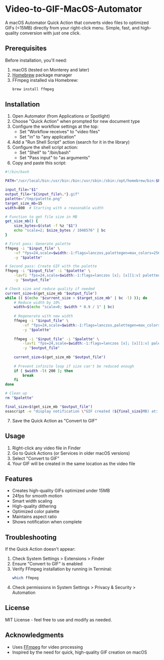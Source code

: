 # Video-to-GIF-MacOS-Automator

A macOS Automator Quick Action that converts video files to optimized GIFs (<15MB) directly from your right-click menu. Simple, fast, and high-quality conversion with just one click.

## Prerequisites

Before installation, you'll need:
1. macOS (tested on Monterey and later)
2. [Homebrew](https://brew.sh/) package manager
3. FFmpeg installed via Homebrew:
   ```bash
   brew install ffmpeg
   ```

## Installation

1. Open Automator (from Applications or Spotlight)
2. Choose "Quick Action" when prompted for new document type
3. Configure the workflow settings at the top:
   - Set "Workflow receives" to "video files"
   - Set "in" to "any application"
4. Add a "Run Shell Script" action (search for it in the library)
5. Configure the shell script action:
   - Set "Shell" to "/bin/bash"
   - Set "Pass input" to "as arguments"
6. Copy and paste this script:
```bash
#!/bin/bash

PATH="/usr/local/bin:/usr/bin:/bin:/usr/sbin:/sbin:/opt/homebrew/bin:$PATH"

input_file="$1"
output_file="${input_file%.*}.gif"
palette="/tmp/palette.png"
target_size_mb=15
width=800  # Starting with a reasonable width

# Function to get file size in MB
get_size_mb() {
    size_bytes=$(stat -f %z "$1")
    echo "scale=2; $size_bytes / 1048576" | bc
}

# First pass: Generate palette
ffmpeg -i "$input_file" \
    -vf "fps=24,scale=$width:-1:flags=lanczos,palettegen=max_colors=256:stats_mode=single" \
    -y "$palette"

# Second pass: Create GIF with the palette
ffmpeg -i "$input_file" -i "$palette" \
    -lavfi "fps=24,scale=$width:-1:flags=lanczos [x]; [x][1:v] paletteuse=dither=sierra2_4a:diff_mode=rectangle" \
    -y "$output_file"

# Check size and reduce quality if needed
current_size=$(get_size_mb "$output_file")
while (( $(echo "$current_size > $target_size_mb" | bc -l) )); do
    # Reduce width by 10%
    width=$(echo "scale=0; $width * 0.9 / 1" | bc)
    
    # Regenerate with new width
    ffmpeg -i "$input_file" \
        -vf "fps=24,scale=$width:-1:flags=lanczos,palettegen=max_colors=256:stats_mode=single" \
        -y "$palette"
    
    ffmpeg -i "$input_file" -i "$palette" \
        -lavfi "fps=24,scale=$width:-1:flags=lanczos [x]; [x][1:v] paletteuse=dither=sierra2_4a:diff_mode=rectangle" \
        -y "$output_file"
    
    current_size=$(get_size_mb "$output_file")
    
    # Prevent infinite loop if size can't be reduced enough
    if [ $width -lt 200 ]; then
        break
    fi
done

# Clean up
rm "$palette"

final_size=$(get_size_mb "$output_file")
osascript -e "display notification \"GIF created (${final_size}MB) at: $output_file\" with title \"Video to GIF Converter\""
```
7. Save the Quick Action as "Convert to GIF"

## Usage

1. Right-click any video file in Finder
2. Go to Quick Actions (or Services in older macOS versions)
3. Select "Convert to GIF"
4. Your GIF will be created in the same location as the video file

## Features

- Creates high-quality GIFs optimized under 15MB
- 24fps for smooth motion
- Smart width scaling
- High-quality dithering
- Optimized color palette
- Maintains aspect ratio
- Shows notification when complete

## Troubleshooting

If the Quick Action doesn't appear:
1. Check System Settings > Extensions > Finder
2. Ensure "Convert to GIF" is enabled
3. Verify FFmpeg installation by running in Terminal:
   ```bash
   which ffmpeg
   ```
4. Check permissions in System Settings > Privacy & Security > Automation

## License

MIT License - feel free to use and modify as needed.

## Acknowledgments

- Uses [FFmpeg](https://ffmpeg.org/) for video processing
- Inspired by the need for quick, high-quality GIF creation on macOS
